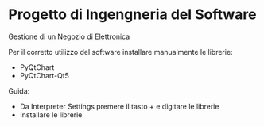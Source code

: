 # Progetto di Ingengneria del Software
Gestione di un Negozio di Elettronica

Per il corretto utilizzo del software installare manualmente le librerie:
- PyQtChart
- PyQtChart-Qt5

Guida:
- Da Interpreter Settings premere il tasto + e digitare le librerie
- Installare le librerie
